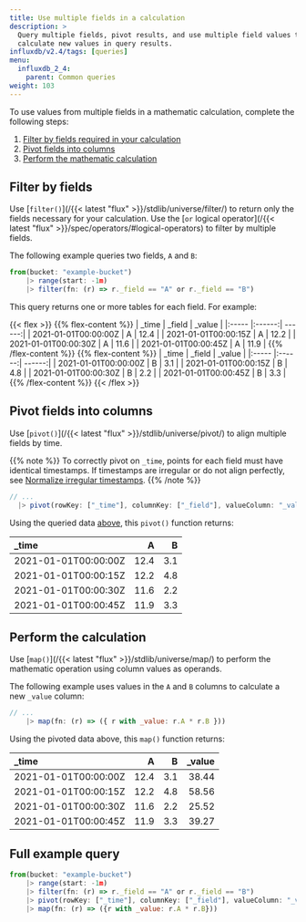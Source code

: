 ```yaml
---
title: Use multiple fields in a calculation
description: >
  Query multiple fields, pivot results, and use multiple field values to
  calculate new values in query results.
influxdb/v2.4/tags: [queries]
menu:
  influxdb_2_4:
    parent: Common queries
weight: 103
---
```


To use values from multiple fields in a mathematic calculation, complete the following steps:

1. [Filter by fields required in your calculation](#filter-by-fields)
2. [Pivot fields into columns](#pivot-fields-into-columns)
3. [Perform the mathematic calculation](#perform-the-calculation)

## Filter by fields
Use [`filter()`](/{{< latest "flux" >}}/stdlib/universe/filter/)
to return only the fields necessary for your calculation.
Use the [`or` logical operator](/{{< latest "flux" >}}/spec/operators/#logical-operators)
to filter by multiple fields.

The following example queries two fields, `A` and `B`:

```js
from(bucket: "example-bucket")
    |> range(start: -1m)
    |> filter(fn: (r) => r._field == "A" or r._field == "B")
```

This query returns one or more tables for each field. For example:

{{< flex >}}
{{% flex-content %}}
| _time                | _field | _value |
|:-----                |:------:| ------:|
| 2021-01-01T00:00:00Z | A      | 12.4   |
| 2021-01-01T00:00:15Z | A      | 12.2   |
| 2021-01-01T00:00:30Z | A      | 11.6   |
| 2021-01-01T00:00:45Z | A      | 11.9   |
{{% /flex-content %}}
{{% flex-content %}}
| _time                | _field | _value |
|:-----                |:------:| ------:|
| 2021-01-01T00:00:00Z | B      | 3.1    |
| 2021-01-01T00:00:15Z | B      | 4.8    |
| 2021-01-01T00:00:30Z | B      | 2.2    |
| 2021-01-01T00:00:45Z | B      | 3.3    |
{{% /flex-content %}}
{{< /flex >}}

## Pivot fields into columns
Use [`pivot()`](/{{< latest "flux" >}}/stdlib/universe/pivot/)
to align multiple fields by time.

{{% note %}}
To correctly pivot on `_time`, points for each field must have identical timestamps.
If timestamps are irregular or do not align perfectly, see
[Normalize irregular timestamps](/influxdb/v2.4/query-data/flux/manipulate-timestamps/#normalize-irregular-timestamps).
{{% /note %}}

```js
// ...
  |> pivot(rowKey: ["_time"], columnKey: ["_field"], valueColumn: "_value")
```

Using the queried data [above](#filter-by-fields), this `pivot()` function returns:

| _time                | A      | B      |
|:-----                | ------:| ------:|
| 2021-01-01T00:00:00Z | 12.4   | 3.1    |
| 2021-01-01T00:00:15Z | 12.2   | 4.8    |
| 2021-01-01T00:00:30Z | 11.6   | 2.2    |
| 2021-01-01T00:00:45Z | 11.9   | 3.3    |

## Perform the calculation
Use [`map()`](/{{< latest "flux" >}}/stdlib/universe/map/)
to perform the mathematic operation using column values as operands.

The following example uses values in the `A` and `B` columns to calculate a new `_value` column:

```js
// ...
    |> map(fn: (r) => ({ r with _value: r.A * r.B }))
```

Using the pivoted data above, this `map()` function returns:

| _time                | A      | B      | _value |
|:-----                | ------:| ------:| ------:|
| 2021-01-01T00:00:00Z | 12.4   | 3.1    | 38.44  |
| 2021-01-01T00:00:15Z | 12.2   | 4.8    | 58.56  |
| 2021-01-01T00:00:30Z | 11.6   | 2.2    | 25.52  |
| 2021-01-01T00:00:45Z | 11.9   | 3.3    | 39.27  |

## Full example query

```js
from(bucket: "example-bucket")
    |> range(start: -1m)
    |> filter(fn: (r) => r._field == "A" or r._field == "B")
    |> pivot(rowKey: ["_time"], columnKey: ["_field"], valueColumn: "_value")
    |> map(fn: (r) => ({r with _value: r.A * r.B}))
```
